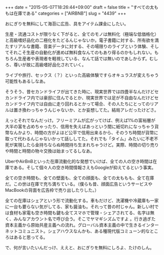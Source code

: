 +++
date = "2015-05-07T18:26:44+09:00"
draft = false
title = "すべての太ももは在庫である"
categories = ["AIRBNB"]
slug = "4439"
+++

おにぎりを無料にして海苔に広告、具をアイテム課金にしたい。

生産・流通コストが限りなく下がると、全てのモノは無料化（極端な低価格化）と高級嗜好品化の二極化をたどるんじゃないか。電子書籍に対する、所有欲を満たすリアルな書籍、音楽データに対する、その場限りのライブという体験、そしてそれこそ生産の自動化が進めば無料食なんてのもあり得るのかもしれない。もちろん生産者や表現者を軽視している、なんて話では無いのであしからず。むしろ、尊いが故に高級嗜好品化されていく。

ライブや旅行、セックス（？）といった高級体験ですらオキュラスが変えちゃう可能性もあるしなあ。

そうそう、昔セカンドライフが出てきた時に、現実世界では四畳半なんだけどセカンドライフ内では豪邸に住んでるとか、現実世界では足が不自由なんだけどセカンドライフ内では自由に走り回れるとかって場合、その人たちにとってのリアルは置き換わっちゃうんじゃないか、とか妄想してた。結局アレだったけどさ。

えっとそれでなんだっけ。フリーミアムが広がってけば、例えば1%の富裕層が大半の富を占めちゃったり、信用を失えばあっという間に紙切れになっちゃう貨幣なんかより、時間の方がよほど公平で信用出来るから、そのうち時間が貨幣に取って代わるんじゃないかって話ししてた。それでも「タイム」みたいに不老不死が実現したら金持ちならぬ時間持ち生まれちゃうけど。実際、時間の切り売りや時間と時間の物々交換は始まってるしなあ。

UberやAirBnBといった在庫流動化的な発想でいけば、全ての人の空き時間は在庫である。そして個々人の空き時間情報さえもGoogleが抑えてるという事実。

全ての空き時間も、全ての壁面も、全ての顔面も、全ての太ももも、全て在庫だ。この世は在庫で充ち満ちている。（僕らも昔、顔面広告というサービスやMacBookの背面を広告枠で売り出したりした。）

全ての在庫はシェアという形で流動化する。車もだけど、洗濯機や冷蔵庫も一家に一台も要らない気がしてる、家も醤油も。それって昔の村じゃん。新しい村では食材も家電も空き時間も鍵も全てスマホで管理・シェアされてる、名字は無く、みんなアカウント名で呼び合う。そこでヤマギシズムですよ 。行き過ぎた資本主義から原始共産主義への流れ。グローバル資本主義の中で生きるインターネットコミュニスト。シェアハウスなんかも、ある種現代版コミューン的なところはあると思ってる。

で、何が言いたいんだっけ、ええと、おにぎりを無料にしろよ、たけのしん。
